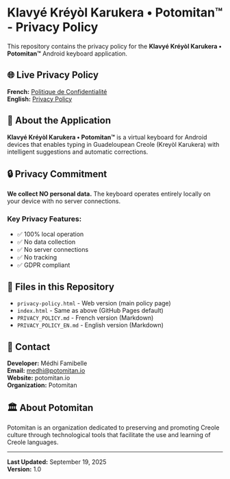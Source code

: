 # Klavyé Kréyòl Karukera • Potomitan™ - Privacy Policy

This repository contains the privacy policy for the **Klavyé Kréyòl Karukera • Potomitan™** Android keyboard application.

## 🌐 Live Privacy Policy

**French:** [Politique de Confidentialité](https://famibelle.github.io/kreyol-keyboard-privacy/privacy-policy.html)  
**English:** [Privacy Policy](https://famibelle.github.io/kreyol-keyboard-privacy/privacy-policy.html)

## 📱 About the Application

**Klavyé Kréyòl Karukera • Potomitan™** is a virtual keyboard for Android devices that enables typing in Guadeloupean Creole (Kreyòl Karukera) with intelligent suggestions and automatic corrections.

## 🔒 Privacy Commitment

**We collect NO personal data.** The keyboard operates entirely locally on your device with no server connections.

### Key Privacy Features:
- ✅ 100% local operation
- ✅ No data collection
- ✅ No server connections  
- ✅ No tracking
- ✅ GDPR compliant

## 📄 Files in this Repository

- `privacy-policy.html` - Web version (main policy page)
- `index.html` - Same as above (GitHub Pages default)
- `PRIVACY_POLICY.md` - French version (Markdown)
- `PRIVACY_POLICY_EN.md` - English version (Markdown)

## 📧 Contact

**Developer:** Médhi Famibelle  
**Email:** medhi@potomitan.io  
**Website:** potomitan.io  
**Organization:** Potomitan

## 🏛️ About Potomitan

Potomitan is an organization dedicated to preserving and promoting Creole culture through technological tools that facilitate the use and learning of Creole languages.

---

**Last Updated:** September 19, 2025  
**Version:** 1.0